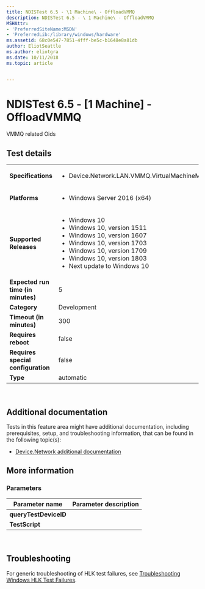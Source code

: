 ```yaml
---
title: NDISTest 6.5 - \1 Machine\ - OffloadVMMQ
description: NDISTest 6.5 - \ 1 Machine\ - OffloadVMMQ
MSHAttr:
- 'PreferredSiteName:MSDN'
- 'PreferredLib:/library/windows/hardware'
ms.assetid: 68c0e547-7851-4fff-be5c-b1648e8a81db
author: EliotSeattle
ms.author: eliotgra
ms.date: 10/11/2018
ms.topic: article


---
```


# NDISTest 6.5 - \[1 Machine\] - OffloadVMMQ


VMMQ related Oids

## Test details
|||
|---|---|
| **Specifications**  | <ul><li>Device.Network.LAN.VMMQ.VirtualMachineMultiQueues</li></ul> |  
| **Platforms**   | <ul><li>Windows Server 2016 (x64)</li></ul> |
| **Supported Releases** | <ul><li>Windows 10</li><li>Windows 10, version 1511</li><li>Windows 10, version 1607</li><li>Windows 10, version 1703</li><li>Windows 10, version 1709</li><li>Windows 10, version 1803</li><li>Next update to Windows 10</li></ul> |
|**Expected run time (in minutes)**| 5 |
|**Category**| Development |
|**Timeout (in minutes)**| 300 |
|**Requires reboot**| false |
|**Requires special configuration**| false |
|**Type**| automatic |

 

## <span id="Additional_documentation"></span><span id="additional_documentation"></span><span id="ADDITIONAL_DOCUMENTATION"></span>Additional documentation


Tests in this feature area might have additional documentation, including prerequisites, setup, and troubleshooting information, that can be found in the following topic(s):

-   [Device.Network additional documentation](device-network-additional-documentation.md)

## <span id="More_information"></span><span id="more_information"></span><span id="MORE_INFORMATION"></span>More information


### <span id="Parameters"></span><span id="parameters"></span><span id="PARAMETERS"></span>Parameters

| Parameter name        | Parameter description |
|-----------------------|-----------------------|
| **queryTestDeviceID** |                       |
| **TestScript**        |                       |

 

## <span id="Troubleshooting"></span><span id="troubleshooting"></span><span id="TROUBLESHOOTING"></span>Troubleshooting


For generic troubleshooting of HLK test failures, see [Troubleshooting Windows HLK Test Failures](..\user\troubleshooting-windows-hlk-test-failures.md).

 

 






